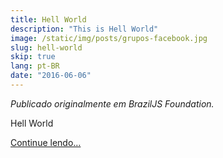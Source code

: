 ```yaml
---
title: Hell World
description: "This is Hell World"
image: /static/img/posts/grupos-facebook.jpg
slug: hell-world
skip: true
lang: pt-BR
date: "2016-06-06"
---
```


_Publicado originalmente em BrazilJS Foundation._

Hell World

[Continue lendo&#8230;](http://braziljs.org/a-descentralizacao-de-conteudo-nos-grupos-do-facebook/)
